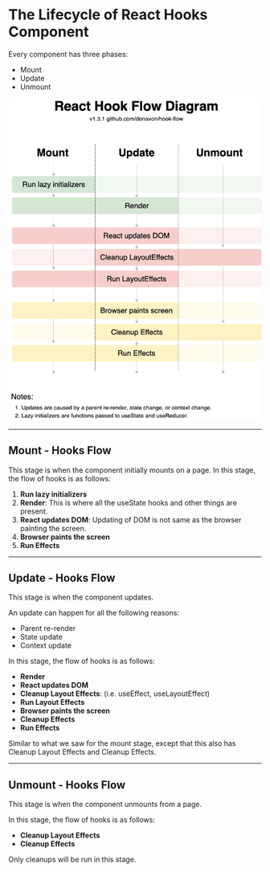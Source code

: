 # The Lifecycle of React Hooks Component

Every component has three phases:

- Mount
- Update
- Unmount

![React Hook Form Diagaram](../../assets/hook-flow.png)

---

## Mount - Hooks Flow

This stage is when the component initially mounts on a page. In this stage, the flow of hooks is as follows:

1. **Run lazy initializers**
2. **Render**: This is where all the useState hooks and other things are present.
3. **React updates DOM**: Updating of DOM is not same as the browser painting the screen.
4. **Browser paints the screen**
5. **Run Effects**

---

## Update - Hooks Flow

This stage is when the component updates.

An update can happen for all the following reasons:

- Parent re-render
- State update
- Context update
  
In this stage, the flow of hooks is as follows:

- **Render**
- **React updates DOM**
- **Cleanup Layout Effects**: (i.e. useEffect,  useLayoutEffect)
- **Run Layout Effects**
- **Browser paints the screen**
- **Cleanup Effects**
- **Run Effects**

Similar to what we saw for the mount stage, except that this also has Cleanup Layout Effects and Cleanup Effects.

---

## Unmount - Hooks Flow

This stage is when the component unmounts from a page.

In this stage, the flow of hooks is as follows:

- **Cleanup Layout Effects**
- **Cleanup Effects**

Only cleanups will be run in this stage.
